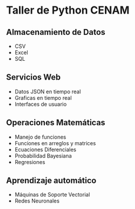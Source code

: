 # Taller de Python CENAM

## Almacenamiento de Datos

* CSV
* Excel
* SQL

## Servicios Web

* Datos JSON en tiempo real
* Graficas en tiempo real
* Interfaces de usuario

## Operaciones Matemáticas

* Manejo de funciones
* Funciones en arreglos y matrices
* Ecuaciones Diferenciales
* Probabilidad Bayesiana
* Regresiones

## Aprendizaje automático

* Máquinas de Soporte Vectorial
* Redes Neuronales